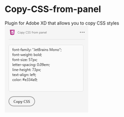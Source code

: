 # Copy-CSS-from-panel
Plugin for Adobe XD that allows you to copy CSS styles
![alt text](img/screen.png "Описание будет тут")

